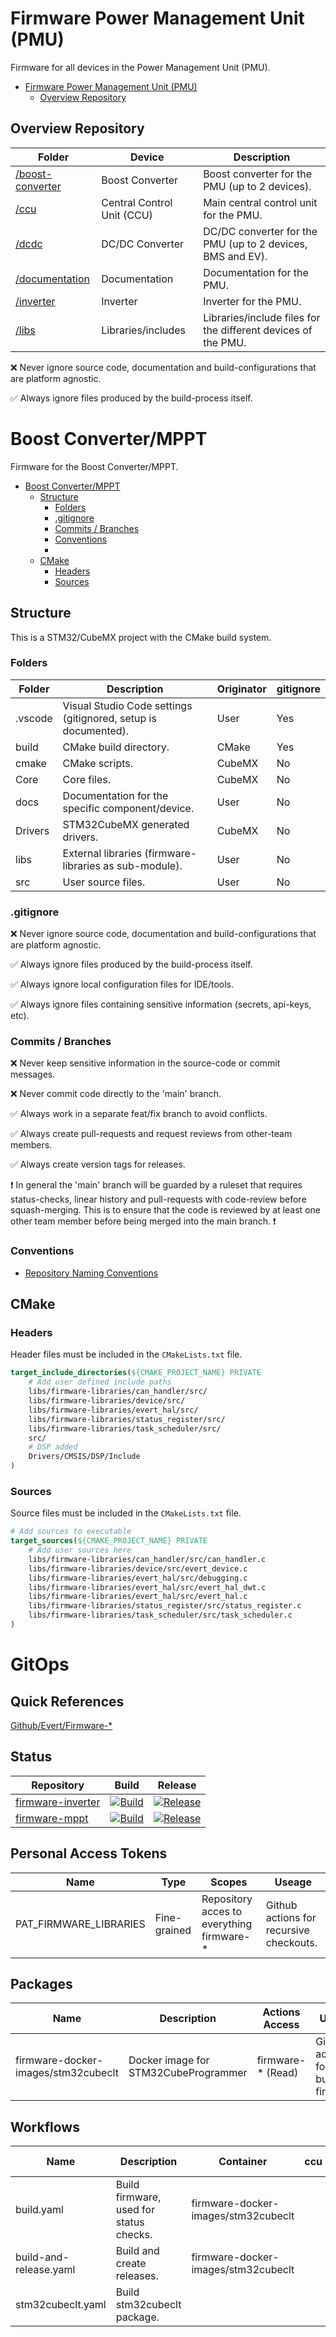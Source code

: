 # Firmware Power Management Unit (PMU)
Firmware for all devices in the Power Management Unit (PMU).

- [Firmware Power Management Unit (PMU)](#firmware-power-management-unit-pmu)
  - [Overview Repository](#overview-repository)

## Overview Repository

| Folder                                        | Device                     | Description                                                   |
| --------------------------------------------- | -------------------------- | ------------------------------------------------------------- |
| [/boost-converter](boost-converter/README.md) | Boost Converter            | Boost converter for the PMU (up to 2 devices).                |
| [/ccu](ccu/README.md)                         | Central Control Unit (CCU) | Main central control unit for the PMU.                        |
| [/dcdc](dcdc/README.md)                       | DC/DC Converter            | DC/DC converter for the PMU (up to 2 devices, BMS and EV).    |
| [/documentation](documentation/README.md)     | Documentation              | Documentation for the PMU.                                    |
| [/inverter](inverter/README.md)               | Inverter                   | Inverter for the PMU.                                         |
| [/libs](libs/README.md)                       | Libraries/includes         | Libraries/include files for the different devices of the PMU. |


:x: Never ignore source code, documentation and build-configurations that are platform agnostic.

:white_check_mark: Always ignore files produced by the build-process itself.

# Boost Converter/MPPT

Firmware for the Boost Converter/MPPT.

- [Boost Converter/MPPT](#boost-convertermppt)
  - [Structure](#structure)
    - [Folders](#folders)
    - [.gitignore](#gitignore)
    - [Commits / Branches](#commits--branches)
    - [Conventions](#conventions)
    - [](#)
  - [CMake](#cmake)
    - [Headers](#headers)
    - [Sources](#sources)

## Structure

This is a STM32/CubeMX project with the CMake build system.

### Folders

| Folder  | Description                                                    | Originator | gitignore |
| ------- | -------------------------------------------------------------- | ---------- | --------- |
| .vscode | Visual Studio Code settings (gitignored, setup is documented). | User       | Yes       |
| build   | CMake build directory.                                         | CMake      | Yes       |
| cmake   | CMake scripts.                                                 | CubeMX     | No        |
| Core    | Core files.                                                    | CubeMX     | No        |
| docs    | Documentation for the specific component/device.               | User       | No        |
| Drivers | STM32CubeMX generated drivers.                                 | CubeMX     | No        |
| libs    | External libraries (firmware-libraries as sub-module).         | User       | No        |
| src     | User source files.                                             | User       | No        |

### .gitignore

:x: Never ignore source code, documentation and build-configurations that are platform agnostic.

:white_check_mark: Always ignore files produced by the build-process itself.

:white_check_mark: Always ignore local configuration files for IDE/tools.

:white_check_mark: Always ignore files containing sensitive information (secrets, api-keys, etc).

### Commits / Branches

:x: Never keep sensitive information in the source-code or commit messages.

:x: Never commit code directly to the 'main' branch.

:white_check_mark: Always work in a separate feat/fix branch to avoid conflicts.

:white_check_mark: Always create pull-requests and request reviews from other-team members.

:white_check_mark: Always create version tags for releases.

:heavy_exclamation_mark: In general the 'main' branch will be guarded by a ruleset that requires status-checks, linear history and pull-requests with code-review before squash-merging. This is to ensure that the code is reviewed by at least one other team member before being merged into the main branch. :heavy_exclamation_mark:

### Conventions

- [Repository Naming Conventions](https://evert-as.atlassian.net/wiki/spaces/Firmware/pages/173899777/Repository+Naming+Conventions)


### 


## CMake

### Headers

Header files must be included in the `CMakeLists.txt` file.

```cmake
target_include_directories(${CMAKE_PROJECT_NAME} PRIVATE
    # Add user defined include paths
    libs/firmware-libraries/can_handler/src/
    libs/firmware-libraries/device/src/
    libs/firmware-libraries/evert_hal/src/
    libs/firmware-libraries/status_register/src/
    libs/firmware-libraries/task_scheduler/src/
    src/
    # DSP added
    Drivers/CMSIS/DSP/Include
)
```

### Sources

Source files must be included in the `CMakeLists.txt` file.

```cmake
# Add sources to executable
target_sources(${CMAKE_PROJECT_NAME} PRIVATE
    # Add user sources here
    libs/firmware-libraries/can_handler/src/can_handler.c
    libs/firmware-libraries/device/src/evert_device.c
    libs/firmware-libraries/evert_hal/src/debugging.c
    libs/firmware-libraries/evert_hal/src/evert_hal_dwt.c
    libs/firmware-libraries/evert_hal/src/evert_hal.c
    libs/firmware-libraries/status_register/src/status_register.c
    libs/firmware-libraries/task_scheduler/src/task_scheduler.c
)
```

# GitOps

## Quick References

[Github/Evert/Firmware-*](https://github.com/orgs/InSol-Tech/repositories?language=&q=firmware-&sort=&type=all)

## Status

| Repository                                                           | Build                                                                                                                                                                            | Release                                                                                                                                                                                                    |
| -------------------------------------------------------------------- | -------------------------------------------------------------------------------------------------------------------------------------------------------------------------------- | ---------------------------------------------------------------------------------------------------------------------------------------------------------------------------------------------------------- |
| [firmware-inverter](https://github.com/InSol-Tech/firmware-inverter) | [![Build](https://github.com/InSol-Tech/firmware-inverter/actions/workflows/build.yaml/badge.svg)](https://github.com/InSol-Tech/firmware-inverter/actions/workflows/build.yaml) | [![Release](https://github.com/InSol-Tech/firmware-inverter/actions/workflows/build-and-release.yaml/badge.svg)](https://github.com/InSol-Tech/firmware-inverter/actions/workflows/build-and-release.yaml) |
| [firmware-mppt](https://github.com/InSol-Tech/firmware-mppt)         | [![Build](https://github.com/InSol-Tech/firmware-mppt/actions/workflows/build.yaml/badge.svg)](https://github.com/InSol-Tech/firmware-mppt/actions/workflows/build.yaml)         | [![Release](https://github.com/InSol-Tech/firmware-mppt/actions/workflows/build-and-release.yaml/badge.svg)](https://github.com/InSol-Tech/firmware-mppt/actions/workflows/build-and-release.yaml)         |

## Personal Access Tokens

| Name                   | Type         | Scopes                                    | Useage                                  |
| ---------------------- | ------------ | ----------------------------------------- | --------------------------------------- |
| PAT_FIRMWARE_LIBRARIES | Fine-grained | Repository acces to everything firmware-* | Github actions for recursive checkouts. |


## Packages

| Name                                | Description                          | Actions Access    | Useage                                |
| ----------------------------------- | ------------------------------------ | ----------------- | ------------------------------------- |
| firmware-docker-images/stm32cubeclt | Docker image for STM32CubeProgrammer | firmware-* (Read) | Github actions for building firmware. |

## Workflows

| Name                   | Description                             | Container                           | ccu | cm-esp32 | cm-stm32 | dcdc | doc-gen | docker-images      | inverter           | libraries | mppt               |
| ---------------------- | --------------------------------------- | ----------------------------------- | --- | -------- | -------- | ---- | ------- | ------------------ | ------------------ | --------- | ------------------ |
| build.yaml             | Build firmware, used for status checks. | firmware-docker-images/stm32cubeclt |     |          |          |      |         |                    | :white_check_mark: |           | :white_check_mark: |
| build-and-release.yaml | Build and create releases.              | firmware-docker-images/stm32cubeclt |     |          |          |      |         |                    | :white_check_mark: |           | :white_check_mark: |
| stm32cubeclt.yaml      | Build stm32cubeclt package.             |                                     |     |          |          |      |         | :white_check_mark: |                    |           |                    |
